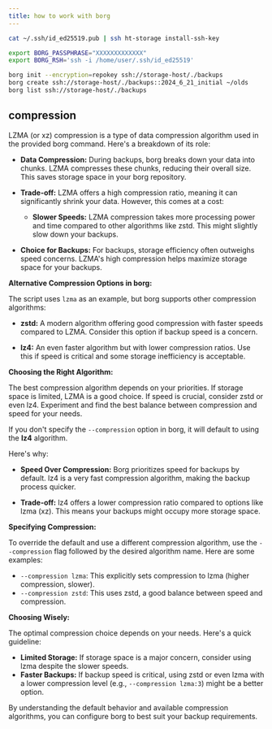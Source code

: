 ```yaml
---
title: how to work with borg
---
```


```bash
cat ~/.ssh/id_ed25519.pub | ssh ht-storage install-ssh-key

export BORG_PASSPHRASE="XXXXXXXXXXXXX"
export BORG_RSH='ssh -i /home/user/.ssh/id_ed25519'

borg init --encryption=repokey ssh://storage-host/./backups
borg create ssh://storage-host/./backups::2024_6_21_initial ~/olds
borg list ssh://storage-host/./backups
```

## compression

LZMA (or xz) compression is a type of data compression algorithm used in the provided borg command. Here's a breakdown of its role:

* **Data Compression:**  During backups, borg breaks down your data into chunks. LZMA compresses these chunks, reducing their overall size. This saves storage space in your borg repository.

* **Trade-off:**  LZMA offers a high compression ratio, meaning it can significantly shrink your data. However, this comes at a cost:

    * **Slower Speeds:**  LZMA compression takes more processing power and time compared to other algorithms like zstd. This might slightly slow down your backups.

* **Choice for Backups:**  For backups, storage efficiency often outweighs speed concerns. LZMA's high compression helps maximize storage space for your backups.

**Alternative Compression Options in borg:**

The script uses `lzma` as an example, but borg supports other compression algorithms:

* **zstd:**  A modern algorithm offering good compression with faster speeds compared to LZMA. Consider this option if backup speed is a concern.

* **lz4:**  An even faster algorithm but with lower compression ratios. Use this if speed is critical and some storage inefficiency is acceptable.

**Choosing the Right Algorithm:**

The best compression algorithm depends on your priorities. If storage space is limited, LZMA is a good choice. If speed is crucial, consider zstd or even lz4. Experiment and find the best balance between compression and speed for your needs.

If you don't specify the `--compression` option in borg, it will default to using the **lz4** algorithm.

Here's why:

* **Speed Over Compression:**  Borg prioritizes speed for backups by default. lz4 is a very fast compression algorithm, making the backup process quicker.

* **Trade-off:**  lz4 offers a lower compression ratio compared to options like lzma (xz). This means your backups might occupy more storage space.

**Specifying Compression:**

To override the default and use a different compression algorithm, use the `--compression` flag followed by the desired algorithm name. Here are some examples:

* `--compression lzma`: This explicitly sets compression to lzma (higher compression, slower).
* `--compression zstd`: This uses zstd, a good balance between speed and compression.

**Choosing Wisely:**

The optimal compression choice depends on your needs. Here's a quick guideline:

* **Limited Storage:** If storage space is a major concern, consider using lzma despite the slower speeds.
* **Faster Backups:** If backup speed is critical, using zstd or even lzma with a lower compression level (e.g., `--compression lzma:3`) might be a better option.

By understanding the default behavior and available compression algorithms, you can configure borg to best suit your backup requirements.
